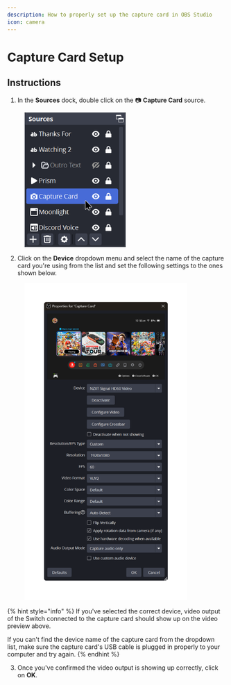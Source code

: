 ```yaml
---
description: How to properly set up the capture card in OBS Studio
icon: camera
---
```


# Capture Card Setup

## Instructions

1. In the **Sources** dock, double click on the :camera: **Capture Card** source.

<figure><img src=".gitbook/assets/image (63).png" alt="" width="233"><figcaption></figcaption></figure>

2. Click on the **Device** dropdown menu and select the name of the capture card you're using from the list and set the following settings to the ones shown below.

<figure><img src=".gitbook/assets/obs64_JG80OxHnEU.png" alt="" width="375"><figcaption></figcaption></figure>

{% hint style="info" %}
If you've selected the correct device, video output of the Switch connected to the capture card should show up on the video preview above.

If you can't find the device name of the capture card from the dropdown list, make sure the capture card's USB cable is plugged in properly to your computer and try again.
{% endhint %}

3. Once you've confirmed the video output is showing up correctly, click on **OK**.

